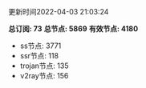 更新时间2022-04-03 21:03:24

**总订阅: 73**
**总节点: 5869**
**有效节点: 4180**
- ss节点: 3771
- ssr节点: 118
- trojan节点: 135
- v2ray节点: 156
